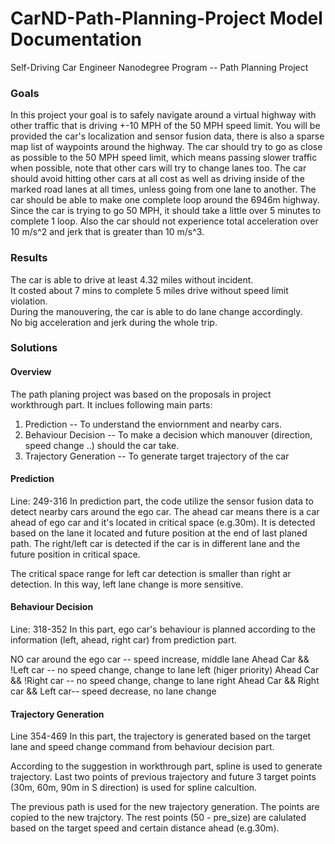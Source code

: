 # CarND-Path-Planning-Project Model Documentation
Self-Driving Car Engineer Nanodegree Program -- Path Planning Project
   
### Goals
In this project your goal is to safely navigate around a virtual highway with other traffic that is driving +-10 MPH of the 50 MPH speed limit. You will be provided the car's localization and sensor fusion data, there is also a sparse map list of waypoints around the highway. The car should try to go as close as possible to the 50 MPH speed limit, which means passing slower traffic when possible, note that other cars will try to change lanes too. The car should avoid hitting other cars at all cost as well as driving inside of the marked road lanes at all times, unless going from one lane to another. The car should be able to make one complete loop around the 6946m highway. Since the car is trying to go 50 MPH, it should take a little over 5 minutes to complete 1 loop. Also the car should not experience total acceleration over 10 m/s^2 and jerk that is greater than 10 m/s^3.

### Results
The car is able to drive at least 4.32 miles without incident.  
It costed about 7 mins to complete 5 miles drive without speed limit violation.   
During the manouvering, the car is able to do lane change accordingly.    
No big acceleration and jerk during the whole trip.   


### Solutions

#### Overview
The path planing project was based on the proposals in project workthrough part.
It inclues following main parts:
1. Prediction -- To understand the enviornment and nearby cars.
2. Behaviour Decision -- To make a decision which manouver (direction, speed change ..) should the car take.
3. Trajectory Generation -- To generate target trajectory of the car

#### Prediction
Line: 249-316
In prediction part, the code utilize the sensor fusion data to detect nearby cars around the ego car.
The ahead car means there is a car ahead of ego car and it's located in critical space (e.g.30m). It is detected based on the lane it located and future position at the end of last planed path. 
The right/left car is detected if the car is in different lane and the future position in critical space.

The critical space range for left car detection is smaller than right ar detection. In this way, left lane change is more sensitive.  

#### Behaviour Decision
Line: 318-352
In this part, ego car's behaviour is planned according to the information (left, ahead, right car) from prediction part.

NO car around the ego car -- speed increase, middle lane
Ahead Car && !Left car -- no speed change, change to lane left (higer priority)
Ahead Car && !Right car -- no speed change, change to lane right
Ahead Car && Right car && Left car--  speed decrease, no lane change

#### Trajectory Generation
Line 354-469
In this part, the trajectory is generated based on the target lane and speed change command from behaviour decision part.

According to the suggestion in workthrough part, spline is used to generate trajectory.
Last two points of previous trajectory and future 3 target points (30m, 60m, 90m in S direction) is used for spline calcultion. 

The previous path is used for the new trajectory generation. The points are copied to the new trajctory. The rest points (50 - pre_size) are calulated based on the target speed and certain distance ahead (e.g.30m).



